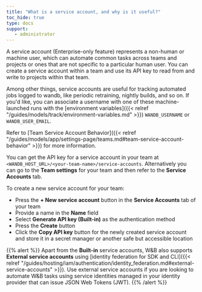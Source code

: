 ```yaml
---
title: "What is a service account, and why is it useful?"
toc_hide: true
type: docs
support:
   - administrator
---
```



A service account (Enterprise-only feature) represents a non-human or machine user, which can automate common tasks across teams and projects or ones that are not specific to a particular human user. You can create a service account within a team and use its API key to read from and write to projects within that team.

Among other things, service accounts are useful for tracking automated jobs logged to wandb, like periodic retraining, nightly builds, and so on. If you'd like, you can associate a username with one of these machine-launched runs with the [environment variables]({{< relref "/guides/models/track/environment-variables.md" >}}) `WANDB_USERNAME` or `WANDB_USER_EMAIL`.



Refer to [Team Service Account Behavior]({{< relref "/guides/models/app/settings-page/teams.md#team-service-account-behavior" >}}) for more information.

You can get the API key for a service account in your team at `<WANDB_HOST_URL>/<your-team-name>/service-accounts`. Alternatively you can go to the **Team settings** for your team and then refer to the **Service Accounts** tab. 

To create a new service account for your team:
* Press the **+ New service account** button in the **Service Accounts** tab of your team
* Provide a name in the **Name** field
* Select **Generate API key (Built-in)** as the authentication method
* Press the **Create** button
* Click the **Copy API key** button for the newly created service account and store it in a secret manager or another safe but accessible location

{{% alert %}}
Apart from the **Built-in** service accounts, W&B also supports **External service accounts** using [identity federation for SDK and CLI]({{< relref "/guides/hosting/iam/authentication/identity_federation.md#external-service-accounts" >}}). Use external service accounts if you are looking to automate W&B tasks using service identities managed in your identity provider that can issue JSON Web Tokens (JWT).
{{% /alert %}}
